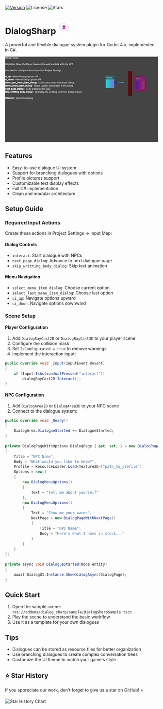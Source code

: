 [![Version](https://img.shields.io/github/v/tag/poingstudios/dialog-sharp?label=Version&style=for-the-badge)](https://github.com/poingstudios/dialog-sharp/releases)
![License](https://img.shields.io/github/license/poingstudios/dialog-sharp?style=for-the-badge)
![Stars](https://img.shields.io/github/stars/poingstudios/dialog-sharp?style=social)
<!-- [![Download Asset Library](https://img.shields.io/badge/Download-Asset%20Library-darkgreen?style=for-the-badge)](https://godotengine.org/asset-library/asset/1108) -->

# DialogSharp   <img src="icon.svg" alt="DialogSharp Logo" width="40" height="40">

A powerful and flexible dialogue system plugin for Godot 4.x, implemented in C#.

![DialogSampleWorking](static/dialog_sample_working.webp)

## Features

- Easy-to-use dialogue UI system
- Support for branching dialogues with options
- Profile pictures support
- Customizable text display effects
- Full C# implementation
- Clean and modular architecture

## Setup Guide
### Required Input Actions
Create these actions in Project Settings → Input Map:

#### Dialog Controls
- `interact`: Start dialogue with NPCs
- `next_page_dialog`: Advance to next dialogue page 
- `skip_writting_body_dialog`: Skip text animation

#### Menu Navigation
- `select_menu_item_dialog`: Choose current option
- `select_last_menu_item_dialog`: Choose last option
- `ui_up`: Navigate options upward
- `ui_down`: Navigate options downward

### Scene Setup

#### Player Configuration
1. Add `DialogRayCast2D` or `DialogRayCast3D` to your player scene
2. Configure the collision mask
3. Set `IsConfigurated = true` to remove warnings
4. Implement the interaction input:

```csharp
public override void _Input(InputEvent @event)
{
    if (Input.IsActionJustPressed("interact"))
        dialogRayCast2D.Interact();
}
```

#### NPC Configuration
1. Add `DialogArea2D` or `DialogArea3D` to your NPC scene
2. Connect to the dialogue system:

```csharp
public override void _Ready() 
{
    DialogArea.DialogueStarted += DialogueStarted;
}

private DialogPageWithOptions DialogPage { get; set; } = new DialogPageWithOptions()
{
    Title = "NPC Name",
    Body = "What would you like to know?",
    Profile = ResourceLoader.Load<Texture2D>("path_to_profile"),
    Options = new[]
    {
        new DialogMenuOptions()
        {
            Text = "Tell me about yourself"
        },
        new DialogMenuOptions()
        {
            Text = "Show me your wares",
            NextPage = new DialogPageWithNextPage()
            {
                Title = "NPC Name",
                Body = "Here's what I have in stock..."
            }
        }
    }
};

private async void DialogueStarted(Node entity)
{
    await DialogUI.Instance.ShowDialogAsync(DialogPage);
}
```

## Quick Start
1. Open the sample scene: `res://addons/dialog_sharp/sample/DialogSharpSample.tscn`
2. Play the scene to understand the basic workflow
3. Use it as a template for your own dialogues

## Tips
- Dialogues can be stored as resource files for better organization
- Use branching dialogues to create complex conversation trees
- Customize the UI theme to match your game's style

## ⭐ Star History
If you appreciate our work, don't forget to give us a star on GitHub! ⭐

![Star History Chart](https://api.star-history.com/svg?repos=poingstudios/dialog-sharp&type=Date)